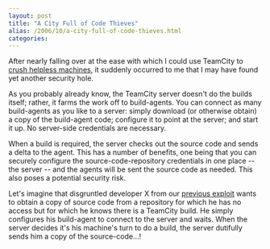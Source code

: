 ```yaml
---
layout: post
title: "A City Full of Code Thieves"
alias: /2006/10/a-city-full-of-code-thieves.html
categories:
---
```

After nearly falling over at the ease with which I could use TeamCity to [crush helpless machines](/blog/2006/10/20/a-city-of-trojan-ants), it suddenly occurred to me that I may have found yet another security hole.

As you probably already know, the TeamCity server doesn't do the builds itself; rather, it farms the work off to build-agents. You can connect as many build-agents as you like to a server: simply download (or otherwise obtain) a copy of the build-agent code; configure it to point at the server; and start it up. No server-side credentials are necessary.

When a build is required, the server checks out the source code and sends a delta to the agent. This has a number of benefits, one being that you can securely configure the source-code-repository credentials in one place -- the server -- and the agents will be sent the source code as needed. This also poses a potential security risk.

Let's imagine that disgruntled developer X from our [previous exploit](/blog/2006/10/20/a-city-of-trojan-ants) wants to obtain a copy of source code from a repository for which he has no access but for which he knows there is a TeamCity build. He simply configures his build-agent to connect to the server and waits. When the server decides it's his machine's turn to do a build, the server dutifully sends him a copy of the source-code...!

